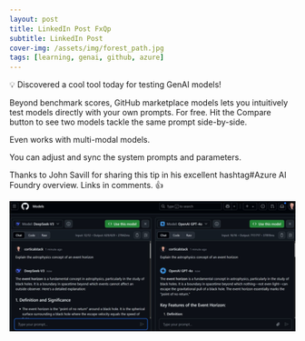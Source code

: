 ```yaml
---
layout: post
title: LinkedIn Post FxQp
subtitle: LinkedIn Post
cover-img: /assets/img/forest_path.jpg
tags: [learning, genai, github, azure]
---
```

<!-- Original LinkedIn post: https://www.linkedin.com/posts/activity-7305519782911488000-FxQp -->

💡 Discovered a cool tool today for testing GenAI models! 

Beyond benchmark scores, GitHub marketplace models lets you intuitively test models directly with your own prompts. For free. Hit the Compare button to see two models tackle the same prompt side-by-side. 

Even works with multi-modal models.

You can adjust and sync the system prompts and parameters.

Thanks to John Savill for sharing this tip in his excellent hashtag#Azure AI Foundry overview. Links in comments. 👍

![](../assets/img/github-marketplace.jpg)

